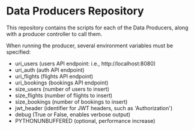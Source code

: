 # Data Producers Repository

This repository contains the scripts for each of the Data Producers, along with a producer controller to call them. 

When running the producer, several environment variables must be specified:
* uri_users (users API endpoint: i.e., http://localhost:8080)
* uri_auth (auth API endpoint)
* uri_flights (flights API endpoint)
* uri_bookings (bookings API endpoint)
* size_users (number of users to insert)
* size_flights (number of flights to insert)
* size_bookings (number of bookings to insert)
* jwt_header (identifier for JWT headers, such as 'Authorization')
* debug (True or False, enables verbose output)
* PYTHONUNBUFFERED (optional, performance increase)
